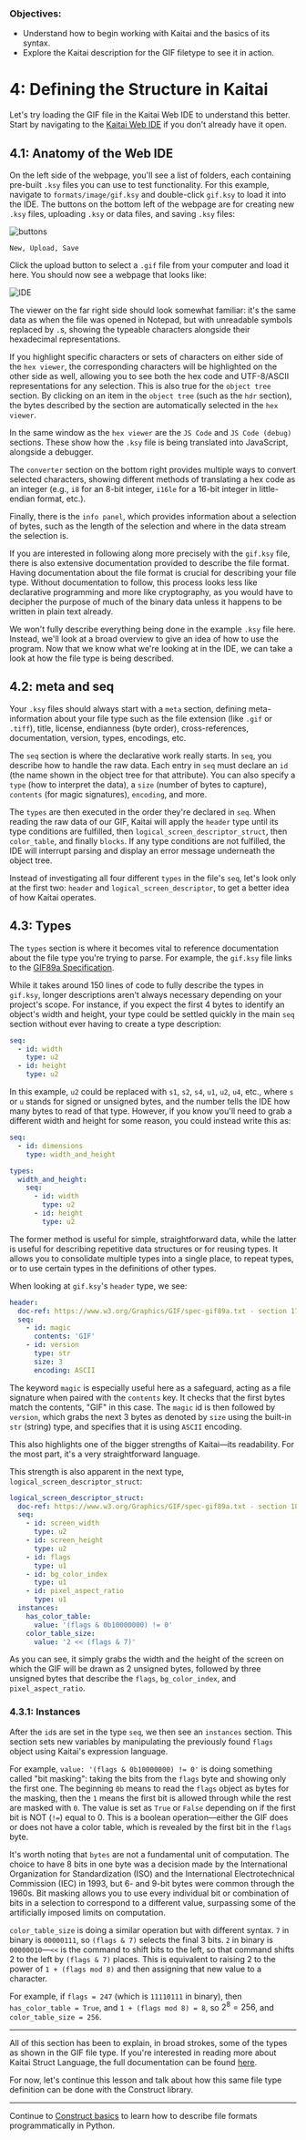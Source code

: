 ### Objectives:
* Understand how to begin working with Kaitai and the basics of its syntax.
* Explore the Kaitai description for the GIF filetype to see it in action.

# 4: Defining the Structure in Kaitai

Let's try loading the GIF file in the Kaitai Web IDE to understand this better. Start by navigating to the [Kaitai Web IDE](https://ide.kaitai.io/) if you don't already have it open.

## 4.1: Anatomy of the Web IDE

On the left side of the webpage, you'll see a list of folders, each containing pre-built `.ksy` files you can use to test functionality. For this example, navigate to `formats/image/gif.ksy` and double-click `gif.ksy` to load it into the IDE. The buttons on the bottom left of the webpage are for creating new `.ksy` files, uploading `.ksy` or data files, and saving `.ksy` files:

![buttons](images/kaitai-icons.png)
```
New, Upload, Save
```

Click the upload button to select a `.gif` file from your computer and load it here. You should now see a webpage that looks like:

![IDE](images/kaitai_ide.png)

The viewer on the far right side should look somewhat familiar: it's the same data as when the file was opened in Notepad, but with unreadable symbols replaced by `.`s, showing the typeable characters alongside their hexadecimal representations.

If you highlight specific characters or sets of characters on either side of the `hex viewer`, the corresponding characters will be highlighted on the other side as well, allowing you to see both the hex code and UTF-8/ASCII representations for any selection. This is also true for the `object tree` section. By clicking on an item in the `object tree` (such as the `hdr` section), the bytes described by the section are automatically selected in the `hex viewer`.

In the same window as the `hex viewer` are the `JS Code` and `JS Code (debug)` sections. These show how the `.ksy` file is being translated into JavaScript, alongside a debugger.

The `converter` section on the bottom right provides multiple ways to convert selected characters, showing different methods of translating a hex code as an integer (e.g., `i8` for an 8-bit integer, `i16le` for a 16-bit integer in little-endian format, etc.).

Finally, there is the `info panel`, which provides information about a selection of bytes, such as the length of the selection and where in the data stream the selection is.

If you are interested in following along more precisely with the `gif.ksy` file, there is also extensive documentation provided to describe the file format. Having documentation about the file format is crucial for describing your file type. Without documentation to follow, this process looks less like declarative programming and more like cryptography, as you would have to decipher the purpose of much of the binary data unless it happens to be written in plain text already.

We won't fully describe everything being done in the example `.ksy` file here. Instead, we'll look at a broad overview to give an idea of how to use the program. Now that we know what we're looking at in the IDE, we can take a look at how the file type is being described.

## 4.2: meta and seq

Your `.ksy` files should always start with a `meta` section, defining meta-information about your file type such as the file extension (like `.gif` or `.tiff`), title, license, endianness (byte order), cross-references, documentation, version, types, encodings, etc.

The `seq` section is where the declarative work really starts. In `seq`, you describe how to handle the raw data. Each entry in `seq` must declare an `id` (the name shown in the object tree for that attribute). You can also specify a `type` (how to interpret the data), a `size` (number of bytes to capture), `contents` (for magic signatures), `encoding`, and more.

The `types` are then executed in the order they're declared in `seq`. When reading the raw data of our GIF, Kaitai will apply the `header` type until its type conditions are fulfilled, then `logical_screen_descriptor_struct`, then `color_table`, and finally `blocks`. If any type conditions are not fulfilled, the IDE will interrupt parsing and display an error message underneath the object tree.

Instead of investigating all four different `types` in the file's `seq`, let's look only at the first two: `header` and `logical_screen_descriptor`, to get a better idea of how Kaitai operates.

## 4.3: Types

The `types` section is where it becomes vital to reference documentation about the file type you're trying to parse. For example, the `gif.ksy` file links to the [GIF89a Specification](https://www.w3.org/Graphics/GIF/spec-gif89a.txt).

While it takes around 150 lines of code to fully describe the types in `gif.ksy`, longer descriptions aren't always necessary depending on your project's scope. For instance, if you expect the first 4 bytes to identify an object's width and height, your type could be settled quickly in the main `seq` section without ever having to create a type description:

```yaml
seq:
  - id: width
    type: u2
  - id: height
    type: u2
```

In this example, `u2` could be replaced with `s1`, `s2`, `s4`, `u1`, `u2`, `u4`, etc., where `s` or `u` stands for signed or unsigned bytes, and the number tells the IDE how many bytes to read of that type. However, if you know you'll need to grab a different width and height for some reason, you could instead write this as:

```yaml
seq:
  - id: dimensions
    type: width_and_height

types:
  width_and_height:
    seq:
      - id: width
        type: u2
      - id: height
        type: u2
```

The former method is useful for simple, straightforward data, while the latter is useful for describing repetitive data structures or for reusing types. It allows you to consolidate multiple types into a single place, to repeat types, or to use certain types in the definitions of other types.

When looking at `gif.ksy`'s `header` type, we see:

```yaml
header:
  doc-ref: https://www.w3.org/Graphics/GIF/spec-gif89a.txt - section 17
  seq:
    - id: magic
      contents: 'GIF'
    - id: version
      type: str
      size: 3
      encoding: ASCII
```

The keyword `magic` is especially useful here as a safeguard, acting as a file signature when paired with the `contents` key. It checks that the first bytes match the contents, "GIF" in this case. The `magic` id is then followed by `version`, which grabs the next 3 bytes as denoted by `size` using the built-in `str` (string) type, and specifies that it is using `ASCII` encoding.

This also highlights one of the bigger strengths of Kaitai—its readability. For the most part, it's a very straightforward language.

This strength is also apparent in the next type, `logical_screen_descriptor_struct`:

```yaml
logical_screen_descriptor_struct:
  doc-ref: https://www.w3.org/Graphics/GIF/spec-gif89a.txt - section 18
  seq:
    - id: screen_width
      type: u2
    - id: screen_height
      type: u2
    - id: flags
      type: u1
    - id: bg_color_index
      type: u1
    - id: pixel_aspect_ratio
      type: u1
  instances:
    has_color_table:
      value: '(flags & 0b10000000) != 0'
    color_table_size:
      value: '2 << (flags & 7)'
```

As you can see, it simply grabs the width and the height of the screen on which the GIF will be drawn as 2 unsigned bytes, followed by three unsigned bytes that describe the `flags`, `bg_color_index`, and `pixel_aspect_ratio`.

### 4.3.1: Instances

After the `id`s are set in the type `seq`, we then see an `instances` section. This section sets new variables by manipulating the previously found `flags` object using Kaitai's expression language.

For example, `value: '(flags & 0b10000000) != 0'` is doing something called "bit masking": taking the bits from the `flags` byte and showing only the first one. The beginning `0b` means to read the `flags` object as bytes for the masking, then the `1` means the first bit is allowed through while the rest are masked with `0`. The value is set as `True` or `False` depending on if the first bit is NOT (`!=`) equal to 0. This is a boolean operation—either the GIF does or does not have a color table, which is revealed by the first bit in the `flags` byte.

It's worth noting that `bytes` are not a fundamental unit of computation. The choice to have 8 bits in one byte was a decision made by the International Organization for Standardization (ISO) and the International Electrotechnical Commission (IEC) in 1993, but 6- and 9-bit bytes were common through the 1960s. Bit masking allows you to use every individual bit or combination of bits in a selection to correspond to a different value, surpassing some of the artificially imposed limits on computation.

`color_table_size` is doing a similar operation but with different syntax. `7` in binary is `00000111`, so `(flags & 7)` selects the final 3 bits. `2` in binary is `00000010`—`<<` is the command to shift bits to the left, so that command shifts 2 to the left by `(flags & 7)` places. This is equivalent to raising 2 to the power of `1 + (flags mod 8)` and then assigning that new value to a character.

For example, if `flags = 247` (which is `11110111` in binary), then `has_color_table = True`, and `1 + (flags mod 8) = 8`, so $2^8 = 256$, and `color_table_size = 256`.

---

All of this section has been to explain, in broad strokes, some of the types as shown in the GIF file type. If you're interested in reading more about Kaitai Struct Language, the full documentation can be found [here](http://doc.kaitai.io/user_guide.html#_kaitai_struct_language).

For now, let's continue this lesson and talk about how this same file type definition can be done with the Construct library.

---
Continue to [Construct basics](05_construct_basics.md) to learn how to describe file formats programmatically in Python.
